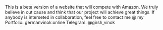 This is a beta version of a website that will compete with Amazon. We truly believe in out cause and think that our project will achieve great things. If anybody is interseted in collaboration, feel free to contact me @ my
Portfolio: germanvinok.online
Telegram: @girsh_vinok

